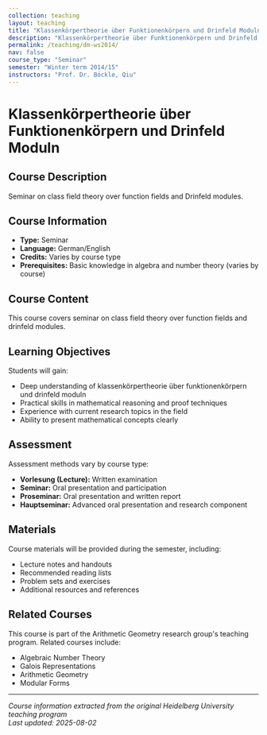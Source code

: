 ```yaml
---
collection: teaching
layout: teaching
title: "Klassenkörpertheorie über Funktionenkörpern und Drinfeld Moduln"
description: "Klassenkörpertheorie über Funktionenkörpern und Drinfeld Moduln - Course information and materials."
permalink: /teaching/dm-ws2014/
nav: false
course_type: "Seminar"
semester: "Winter term 2014/15"
instructors: "Prof. Dr. Böckle, Qiu"
---
```


# Klassenkörpertheorie über Funktionenkörpern und Drinfeld Moduln

## Course Description 

Seminar on class field theory over function fields and Drinfeld modules.

## Course Information 

- **Type:** Seminar
- **Language:** German/English
- **Credits:** Varies by course type
- **Prerequisites:** Basic knowledge in algebra and number theory (varies by course)

## Course Content 

This course covers seminar on class field theory over function fields and drinfeld modules.

## Learning Objectives 

Students will gain:
- Deep understanding of klassenkörpertheorie über funktionenkörpern und drinfeld moduln
- Practical skills in mathematical reasoning and proof techniques
- Experience with current research topics in the field
- Ability to present mathematical concepts clearly

## Assessment 

Assessment methods vary by course type:
- **Vorlesung (Lecture):** Written examination
- **Seminar:** Oral presentation and participation
- **Proseminar:** Oral presentation and written report
- **Hauptseminar:** Advanced oral presentation and research component

## Materials 

Course materials will be provided during the semester, including:
- Lecture notes and handouts
- Recommended reading lists
- Problem sets and exercises
- Additional resources and references

## Related Courses 

This course is part of the Arithmetic Geometry research group's teaching program. Related courses include:
- Algebraic Number Theory
- Galois Representations
- Arithmetic Geometry
- Modular Forms

---

*Course information extracted from the original Heidelberg University teaching program*  
*Last updated: 2025-08-02*